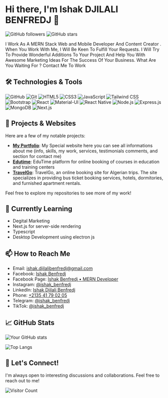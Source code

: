 # Hi there, I'm Ishak DJILALI BENFREDJ 👋

![GitHub followers](https://img.shields.io/github/followers/IshakBenfredj?label=Follow&style=social)
![GitHub stars](https://img.shields.io/github/stars/IshakBenfredj?affiliations=OWNER%2CCOLLABORATOR&style=social)

I Work As A MERN Stack Web and Mobile Developer And Content Creator . When You Work With Me, I Will Be Keen To Fulfill Your Requests. I Will Try To Provide Wonderful Additions To Your Project And Help You With Awesome Marketing Ideas For The Success Of Your Business. What Are You Waiting For ? Contact Me To Work
## 🛠️ Technologies & Tools

![GitHub](https://img.shields.io/badge/-GitHub-181717?logo=github&logoColor=white&style=flat)
![Git](https://img.shields.io/badge/-Git-F05032?logo=git&logoColor=white&style=flat)
![HTML5](https://img.shields.io/badge/-HTML5-E34F26?logo=html5&logoColor=white&style=flat)
![CSS3](https://img.shields.io/badge/-CSS3-1572B6?logo=css3&logoColor=white&style=flat)
![JavaScript](https://img.shields.io/badge/-JavaScript-F7DF1E?logo=javascript&logoColor=black&style=flat)
![Tailwind CSS](https://img.shields.io/badge/-Tailwind%20CSS-38B2AC?logo=tailwind-css&logoColor=white&style=flat)
![Bootstrap](https://img.shields.io/badge/-Bootstrap-7952B3?logo=bootstrap&logoColor=white&style=flat)
![React](https://img.shields.io/badge/-React-61DAFB?logo=react&logoColor=black&style=flat)
![Material-UI](https://img.shields.io/badge/-Material--UI-0081CB?logo=material-ui&logoColor=white&style=flat)
![React Native](https://img.shields.io/badge/-React%20Native-61DAFB?logo=react&logoColor=black&style=flat)
![Node.js](https://img.shields.io/badge/-Node.js-339933?logo=node.js&logoColor=white&style=flat)
![Express.js](https://img.shields.io/badge/-Express.js-000000?logo=express&logoColor=white&style=flat)
![MongoDB](https://img.shields.io/badge/-MongoDB-47A248?logo=mongodb&logoColor=white&style=flat)
![Next.js](https://img.shields.io/badge/-Next.js-000000?logo=next.js&logoColor=white&style=flat)

## 🔧 Projects & Websites

Here are a few of my notable projects:

- **[My Portfolio](https://ishakbenfredj.netlify.app/)**: My Special website here you can see all informations about me (info, skills, my work, services, testimonials comments, and section for contact me)
- **[Edutime](https://edutimee.vercel.app/)**: EduTime platform for online booking of courses in education and training centers
- **[TravelGo](https://travelgo2.netlify.app/)**: TravelGo, an online booking site for Algerian trips. The site specializes in providing bus ticket booking services, hotels, dormitories, and furnished apartment rentals.

Feel free to explore my repositories to see more of my work!

## 🌱 Currently Learning

- Degital Marketing
- Next.js for server-side rendering
- Typescript
- Desktop Development using electron js

## 📫 How to Reach Me

- Email: [ishak.djilalibenfredj@gmail.com](mailto:ishak.djilalibenfredj@gmail.com)
- Facebook: [Ishak Benfredj](https://facebook.com/profile.php?id=100012679398775)
- Facebook Page: [Ishak Benfredj • MERN Developer ](https://facebook.com/IshakBenfredjdevloper)
- Instagram: [@ishak_benfredj](https://instagram.com/ishak_benfredj/)
- LinkedIn: [Ishak Djilali Benfredj](https://www.linkedin.com/in/ishak_benfredj/)
- Phone: [+2135 41 79 02 05](tel:+213541790205)
- Telegram: [@ishak_benfredj](https://web.telegram.org/k/#@ishak_benfredj)
- TikTok: [@ishak_benfredj](https://www.tiktok.com/@ishak_benfredj)

## 📈 GitHub Stats

![Your GitHub stats](https://github-readme-stats.vercel.app/api?username=IshakBenfredj&show_icons=true&theme=radical)

![Top Langs](https://github-readme-stats.vercel.app/api/top-langs/?username=IshakBenfredj&layout=compact&theme=radical)

## 💬 Let's Connect!

I'm always open to interesting discussions and collaborations. Feel free to reach out to me!

![Visitor Count](https://profile-counter.glitch.me/IshakBenfredj/count.svg)



<!--
**IshakBenfredj/IshakBenfredj** is a ✨ _special_ ✨ repository because its `README.md` (this file) appears on your GitHub profile.

Here are some ideas to get you started:

- 🔭 I’m currently working on ...
- 🌱 I’m currently learning ...
- 👯 I’m looking to collaborate on ...
- 🤔 I’m looking for help with ...
- 💬 Ask me about ...
- 📫 How to reach me: ...
- 😄 Pronouns: ...
- ⚡ Fun fact: ...
-->
